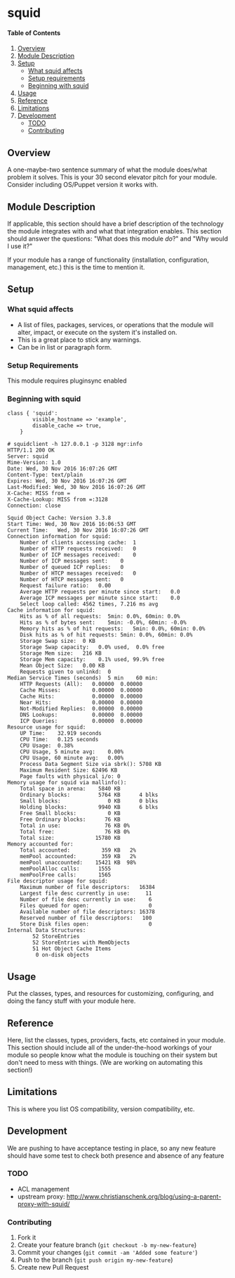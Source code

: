 # squid

#### Table of Contents

1. [Overview](#overview)
2. [Module Description](#module-description)
3. [Setup](#setup)
    * [What squid affects](#what-squid-affects)
    * [Setup requirements](#setup-requirements)
    * [Beginning with squid](#beginning-with-squid)
4. [Usage](#usage)
5. [Reference](#reference)
5. [Limitations](#limitations)
6. [Development](#development)
    * [TODO](#todo)
    * [Contributing](#contributing)

## Overview

A one-maybe-two sentence summary of what the module does/what problem it solves.
This is your 30 second elevator pitch for your module. Consider including
OS/Puppet version it works with.

## Module Description

If applicable, this section should have a brief description of the technology
the module integrates with and what that integration enables. This section
should answer the questions: "What does this module *do*?" and "Why would I use
it?"

If your module has a range of functionality (installation, configuration,
management, etc.) this is the time to mention it.

## Setup

### What squid affects

* A list of files, packages, services, or operations that the module will alter,
  impact, or execute on the system it's installed on.
* This is a great place to stick any warnings.
* Can be in list or paragraph form.

### Setup Requirements

This module requires pluginsync enabled

### Beginning with squid

```puppet
class { 'squid':
		visible_hostname => 'example',
		disable_cache => true,
	}
```

```
# squidclient -h 127.0.0.1 -p 3128 mgr:info
HTTP/1.1 200 OK
Server: squid
Mime-Version: 1.0
Date: Wed, 30 Nov 2016 16:07:26 GMT
Content-Type: text/plain
Expires: Wed, 30 Nov 2016 16:07:26 GMT
Last-Modified: Wed, 30 Nov 2016 16:07:26 GMT
X-Cache: MISS from =
X-Cache-Lookup: MISS from =:3128
Connection: close

Squid Object Cache: Version 3.3.8
Start Time:	Wed, 30 Nov 2016 16:06:53 GMT
Current Time:	Wed, 30 Nov 2016 16:07:26 GMT
Connection information for squid:
	Number of clients accessing cache:	1
	Number of HTTP requests received:	0
	Number of ICP messages received:	0
	Number of ICP messages sent:	0
	Number of queued ICP replies:	0
	Number of HTCP messages received:	0
	Number of HTCP messages sent:	0
	Request failure ratio:	 0.00
	Average HTTP requests per minute since start:	0.0
	Average ICP messages per minute since start:	0.0
	Select loop called: 4562 times, 7.216 ms avg
Cache information for squid:
	Hits as % of all requests:	5min: 0.0%, 60min: 0.0%
	Hits as % of bytes sent:	5min: -0.0%, 60min: -0.0%
	Memory hits as % of hit requests:	5min: 0.0%, 60min: 0.0%
	Disk hits as % of hit requests:	5min: 0.0%, 60min: 0.0%
	Storage Swap size:	0 KB
	Storage Swap capacity:	 0.0% used,  0.0% free
	Storage Mem size:	216 KB
	Storage Mem capacity:	 0.1% used, 99.9% free
	Mean Object Size:	0.00 KB
	Requests given to unlinkd:	0
Median Service Times (seconds)  5 min    60 min:
	HTTP Requests (All):   0.00000  0.00000
	Cache Misses:          0.00000  0.00000
	Cache Hits:            0.00000  0.00000
	Near Hits:             0.00000  0.00000
	Not-Modified Replies:  0.00000  0.00000
	DNS Lookups:           0.00000  0.00000
	ICP Queries:           0.00000  0.00000
Resource usage for squid:
	UP Time:	32.919 seconds
	CPU Time:	0.125 seconds
	CPU Usage:	0.38%
	CPU Usage, 5 minute avg:	0.00%
	CPU Usage, 60 minute avg:	0.00%
	Process Data Segment Size via sbrk(): 5708 KB
	Maximum Resident Size: 62496 KB
	Page faults with physical i/o: 0
Memory usage for squid via mallinfo():
	Total space in arena:    5840 KB
	Ordinary blocks:         5764 KB      4 blks
	Small blocks:               0 KB      0 blks
	Holding blocks:          9940 KB      6 blks
	Free Small blocks:          0 KB
	Free Ordinary blocks:      76 KB
	Total in use:              76 KB 0%
	Total free:                76 KB 0%
	Total size:             15780 KB
Memory accounted for:
	Total accounted:          359 KB   2%
	memPool accounted:        359 KB   2%
	memPool unaccounted:    15421 KB  98%
	memPoolAlloc calls:      1555
	memPoolFree calls:       1565
File descriptor usage for squid:
	Maximum number of file descriptors:   16384
	Largest file desc currently in use:     11
	Number of file desc currently in use:    6
	Files queued for open:                   0
	Available number of file descriptors: 16378
	Reserved number of file descriptors:   100
	Store Disk files open:                   0
Internal Data Structures:
	    52 StoreEntries
	    52 StoreEntries with MemObjects
	    51 Hot Object Cache Items
	     0 on-disk objects
```

## Usage

Put the classes, types, and resources for customizing, configuring, and doing
the fancy stuff with your module here.

## Reference

Here, list the classes, types, providers, facts, etc contained in your module.
This section should include all of the under-the-hood workings of your module so
people know what the module is touching on their system but don't need to mess
with things. (We are working on automating this section!)

## Limitations

This is where you list OS compatibility, version compatibility, etc.

## Development

We are pushing to have acceptance testing in place, so any new feature should
have some test to check both presence and absence of any feature

### TODO

* ACL management
* upstream proxy: http://www.christianschenk.org/blog/using-a-parent-proxy-with-squid/

### Contributing

1. Fork it
2. Create your feature branch (`git checkout -b my-new-feature`)
3. Commit your changes (`git commit -am 'Added some feature'`)
4. Push to the branch (`git push origin my-new-feature`)
5. Create new Pull Request
